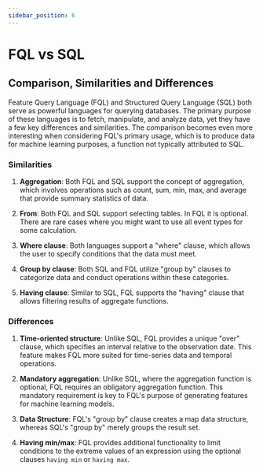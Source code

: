 ```yaml
---
sidebar_position: 6
---
```


# FQL vs SQL

## Comparison, Similarities and Differences

Feature Query Language (FQL) and Structured Query Language (SQL) both serve as powerful languages for querying databases. The primary purpose of these languages is to fetch, manipulate, and analyze data, yet they have a few key differences and similarities. The comparison becomes even more interesting when considering FQL's primary usage, which is to produce data for machine learning purposes, a function not typically attributed to SQL.

### Similarities

1. **Aggregation**: Both FQL and SQL support the concept of aggregation, which involves operations such as count, sum, min, max, and average that provide summary statistics of data.

2. **From**: Both FQL and SQL support selecting tables. In FQL it is optional. There are rare cases where you might want to use all event types for some calculation.

3. **Where clause**: Both languages support a "where" clause, which allows the user to specify conditions that the data must meet.

4. **Group by clause**: Both SQL and FQL utilize "group by" clauses to categorize data and conduct operations within these categories.

5. **Having clause**: Similar to SQL, FQL supports the "having" clause that allows filtering results of aggregate functions.

### Differences

1. **Time-oriented structure**: Unlike SQL, FQL provides a unique "over" clause, which specifies an interval relative to the observation date. This feature makes FQL more suited for time-series data and temporal operations.

2. **Mandatory aggregation**: Unlike SQL, where the aggregation function is optional, FQL requires an obligatory aggregation function. This mandatory requirement is key to FQL's purpose of generating features for machine learning models.

3. **Data Structure**: FQL's "group by" clause creates a map data structure, whereas SQL's "group by" merely groups the result set.

4. **Having min/max**: FQL provides additional functionality to limit conditions to the extreme values of an expression using the optional clauses `having min` or `having max`.
